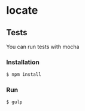 # locate

## Tests
You can run tests with mocha

### Installation

```sh
$ npm install
```
### Run

```sh
$ gulp
```
